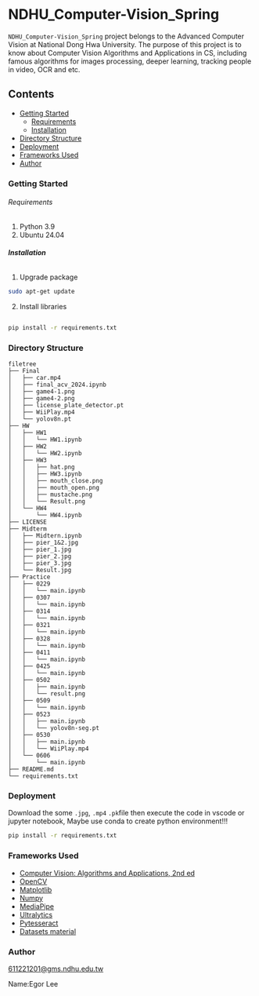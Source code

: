 # NDHU_Computer-Vision_Spring

`NDHU_Computer-Vision_Spring` project belongs to the Advanced Computer Vision at National Dong Hwa University. The purpose of this project is to know about Computer Vision Algorithms and Applications in CS, including famous algorithms for images processing, deeper learning, tracking people in video, OCR and etc.

## Contents

- [Getting Started](#Getting-Started)
  - [Requirements](#Requirements)
  - [Installation](#Installation)
- [Directory Structure](#Directory-Structure)
- [Deployment](#Deployment)
- [Frameworks Used](#Frameworks-Used)
- [Author](#Author)

### Getting Started

###### Requirements

1. Python 3.9
2. Ubuntu 24.04

###### **Installation**

1. Upgrade package

```sh
sudo apt-get update
```

2. Install libraries

```sh

pip install -r requirements.txt
```

### Directory Structure

```
filetree 
├── Final
│   ├── car.mp4
│   ├── final_acv_2024.ipynb
│   ├── game4-1.png
│   ├── game4-2.png
│   ├── license_plate_detector.pt
│   ├── WiiPlay.mp4
│   └── yolov8n.pt
├── HW
│   ├── HW1
│   │   └── HW1.ipynb
│   ├── HW2
│   │   └── HW2.ipynb
│   ├── HW3
│   │   ├── hat.png
│   │   ├── HW3.ipynb
│   │   ├── mouth_close.png
│   │   ├── mouth_open.png
│   │   ├── mustache.png
│   │   └── Result.png
│   └── HW4
│       └── HW4.ipynb
├── LICENSE
├── Midterm
│   ├── Midtern.ipynb
│   ├── pier_1&2.jpg
│   ├── pier_1.jpg
│   ├── pier_2.jpg
│   ├── pier_3.jpg
│   └── Result.jpg
├── Practice
│   ├── 0229
│   │   └── main.ipynb
│   ├── 0307
│   │   └── main.ipynb
│   ├── 0314
│   │   └── main.ipynb
│   ├── 0321
│   │   └── main.ipynb
│   ├── 0328
│   │   └── main.ipynb
│   ├── 0411
│   │   └── main.ipynb
│   ├── 0425
│   │   └── main.ipynb
│   ├── 0502
│   │   ├── main.ipynb
│   │   └── result.png
│   ├── 0509
│   │   └── main.ipynb
│   ├── 0523
│   │   ├── main.ipynb
│   │   └── yolov8n-seg.pt
│   ├── 0530
│   │   ├── main.ipynb
│   │   └── WiiPlay.mp4
│   └── 0606
│       └── main.ipynb
├── README.md
└── requirements.txt
```

### Deployment

Download the some `.jpg`, `.mp4` `.pk`file then execute the code in vscode or jupyter notebook, Maybe use conda to create python environment!!!

```sh
pip install -r requirements.txt
```

### Frameworks Used

- [Computer Vision: Algorithms and Applications, 2nd ed](https://szeliski.org/Book/)
- [OpenCV](https://opencv.org/)
- [Matplotlib](https://matplotlib.org/stable/)
- [Numpy](https://numpy.org/)
- [MediaPipe](https://ai.google.dev/edge/mediapipe/solutions/guide)
- [Ultralytics](https://docs.ultralytics.com/#yolo-a-brief-history)
- [Pytesseract](https://pytesseract.readthedocs.io/en/latest/)
- [Datasets material](https://drive.google.com/drive/folders/1nJU1rYG76jVpoCnF2CXt6EMFI4tj11Cr)

### Author

611221201@gms.ndhu.edu.tw

Name:Egor Lee
